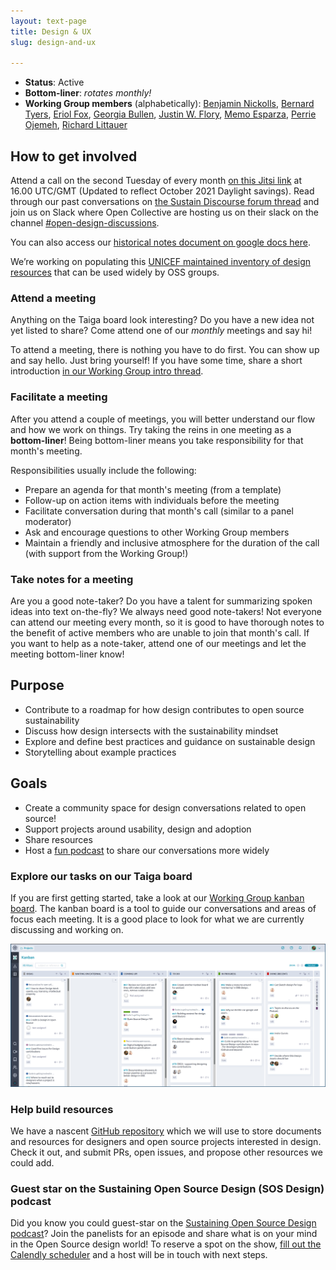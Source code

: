 ```yaml
---
layout: text-page
title: Design & UX
slug: design-and-ux

---
```


* **Status**:
  Active
* **Bottom-liner**:
  _rotates monthly!_
* **Working Group members** (alphabetically):
  [Benjamin Nickolls](https://twitter.com/BenJam),
  [Bernard Tyers](https://www.ei8fdb.org/thoughts/),
  [Eriol Fox](https://erioldoesdesign.com),
  [Georgia Bullen](https://georgiabullen.com/),
  [Justin W. Flory](https://jwf.io),
  [Memo Esparza](https://twitter.com/memo_es_),
  [Perrie Ojemeh](https://twitter.com/Peace_Ojemeh),
  [Richard Littauer](https://www.burntfen.com/)

## How to get involved

Attend a call on the second Tuesday of every month [on this Jitsi link](https://meet.jit.si/SustainOSSDesignUX) at 16.00 UTC/GMT (Updated to reflect October 2021 Daylight savings). Read through our past conversations on [the Sustain Discourse forum thread](https://discourse.sustainoss.org/t/design-ux-working-group/348) and join us on Slack where Open Collective are hosting us on their slack on the channel [#open-design-discussions](https://opencollective.slack.com).

You can also access our [historical notes document on google docs here](https://docs.google.com/document/d/1_SLKyXFvz6yoeAAk_aDjWghS9e-yQCrt03-l4mojOTQ/edit#).

We’re working on populating this [UNICEF maintained inventory of design resources](https://unicef.github.io/inventory/design/) that can be used widely by OSS groups.

### Attend a meeting

Anything on the Taiga board look interesting?
Do you have a new idea not yet listed to share?
Come attend one of our _monthly_ meetings and say hi!

To attend a meeting, there is nothing you have to do first.
You can show up and say hello.
Just bring yourself!
If you have some time, share a short introduction [in our Working Group intro thread](https://discourse.sustainoss.org/t/design-ux-working-group/348?u=jwf).

### Facilitate a meeting

After you attend a couple of meetings, you will better understand our flow and how we work on things.
Try taking the reins in one meeting as a **bottom-liner**!
Being bottom-liner means you take responsibility for that month's meeting.

Responsibilities usually include the following:

* Prepare an agenda for that month's meeting (from a template)
* Follow-up on action items with individuals before the meeting
* Facilitate conversation during that month's call (similar to a panel moderator)
* Ask and encourage questions to other Working Group members
* Maintain a friendly and inclusive atmosphere for the duration of the call (with support from the Working Group!)

### Take notes for a meeting

Are you a good note-taker?
Do you have a talent for summarizing spoken ideas into text on-the-fly?
We always need good note-takers!
Not everyone can attend our meeting every month, so it is good to have thorough notes to the benefit of active members who are unable to join that month's call.
If you want to help as a note-taker, attend one of our meetings and let the meeting bottom-liner know!

## Purpose

* Contribute to a roadmap for how design contributes to open source sustainability
* Discuss how design intersects with the sustainability mindset
* Explore and define best practices and guidance on sustainable design
* Storytelling about example practices

## Goals

* Create a community space for design conversations related to open source!
* Support projects around usability, design and adoption
* Share resources
* Host a [fun podcast](https://sosdesign.sustainoss.org/) to share our conversations more widely

### Explore our tasks on our Taiga board

If you are first getting started, take a look at our [Working Group kanban board](https://tree.taiga.io/project/jwf-sustainoss-ux-design-working-group/kanban).
The kanban board is a tool to guide our conversations and areas of focus each meeting.
It is a good place to look for what we are currently discussing and working on.

[![Taiga.io project board screenshot. Used in the Sustain OSS Design & UX Working Group](/assets/img/working-groups/design-ux-taiga-board.png)](https://tree.taiga.io/project/jwf-sustainoss-ux-design-working-group/kanban "Taiga.io project board screenshot. Used in the Sustain OSS Design & UX Working Group")

### Help build resources

We have a nascent [GitHub repository](https://github.com/sustainers/Sustain-DesignUX-resources) which we will use to store documents and resources for designers and open source projects interested in design.
Check it out, and submit PRs, open issues, and propose other resources we could add.

### Guest star on the Sustaining Open Source Design (SOS Design) podcast

Did you know you could guest-star on the [Sustaining Open Source Design podcast](https://sosdesign.sustainoss.org/)?
Join the panelists for an episode and share what is on your mind in the Open Source design world!
To reserve a spot on the show, [fill out the Calendly scheduler](https://calendly.com/burntfencreative/sustain-open-source-design-podcast) and a host will be in touch with next steps.

